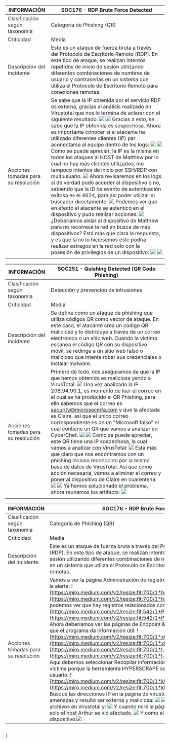 | INFORMACIÓN | SOC176 - RDP Brute Force Detected                                                                                                                                                                                                                                                                                                                                      |
| ---------------------------- | -------------------------------------------------------------------------------------------------------------------------------------------------------------------------------------------------------------------------------------------------------------------------------------------------------------------------------------------------------------------------------------------- |
| Clasificación según taxonomía | Categoría de Phishing (QR)                                                                                                                                                                                                                                                                                                                                                                                            |
| Criticidad                   | Media                                                                                                                                                                                                                                                                                                                                                                                             |
| Descripción del incidente    | Este es un ataque de fuerza bruta a través del Protocolo de Escritorio Remoto (RDP). En este tipo de ataque, se realizan intentos repetidos de inicio de sesión utilizando diferentes combinaciones de nombres de usuario y contraseñas en un sistema que utiliza el Protocolo de Escritorio Remoto para conexiones remotas.                                                                                                                                                                                                                                                                                                                                                                                             |
| Acciones tomadas para su resolución | Se sabe que la IP obtenida por el servicio RDP es externa, gracias al análisis realizado en Virustotal que nos lo termina de aclarar con el siguiente resultado: ![](img/1.png) ![](img/10.png) Gracias a esto, se sabe que la IP obtenida es sospechosa. Ahora es importante conocer si el atacante ha utilizado diferentes clientes (IP) par aconectarse al equipo dentro de los logs: ![](img/3.png) ![](img/2.png)Como se puede apreciar, la IP es la misma en todos los ataques al HOST de Matthew por lo cual no hay más clientes utilizados, mo tampoco intentos de inicio por SSH/RDP con multiusuario. ![](img/4.png) Ahora revisaremos en los logs si de verdad pudo acceder al dispositivo o no, sabiendo que la ID de evento de autenticación exitosa es el 4624, para así poder utilizar el buscador directamente: ![](img/5.png) Podemos ver que en efecto el atacante se autenticó en el dispositivo y pudo realizar acciones. ![](img/6.png) ¿Deberíamos aislar al dispositivo de Matthew para no recorrese la red en busca de más dispositivos? Está más que clara la respuesta, y es que si no lo hiciésemos este podría realizar estragos en la red solo con la posesión de privilegios de un dispositivo. ![](img/7.png) ![](img/8.png)
                                                                                                                                                                                                                                                                                                                                                                                     |
                                                                                                                                                                                                                                                                                                                                      
                                                                                                                                                                                                                                                                                                                                      
                                                                                                                                                                                                                                                                                                                                      
| INFORMACIÓN | SOC251 - Quishing Detected (QR Code Phishing)                                                                                                                                                                                                                                                                                                                                      |
| ---------------------------- | -------------------------------------------------------------------------------------------------------------------------------------------------------------------------------------------------------------------------------------------------------------------------------------------------------------------------------------------------------------------------------------------- |
| Clasificación según taxonomía | Detección y prevención de intrusiones                                                                                                                                                                                                                                                                                                                                                                                            |
| Criticidad                   | Media                                                                                                                                                                                                                                                                                                                                                                                             |
| Descripción del incidente    | Se define como un ataque de phishing que utiliza códigos QR como vector de ataque. En este caso, el atacante crea un código QR malicioso y lo distribuye a través de un correo electrónico o un sitio web. Cuando la víctima escanea el código QR con su dispositivo móvil, se redirige a un sitio web falso o malicioso que intenta robar sus credenciales o instalar malware.                                                                                                                                                                                                                                                                                                                                                                                             |
| Acciones tomadas para su resolución | Primero de todo, nos aseguramos de que la IP que hemos obtenido es maliciosa yendo a VirusTotal. ![](img/14.png) Una vez analizado la IP 208.94.90.1, es momento de leer el correo en el cual se ha producido el QR Phishing, para ello sabemos que el correo es security@microsecmfa.com y que la afectada es Claire, así que el único correo correspondiente es de un "Microsoft falso" el cual contiene un QR que vamos a analizar en CyberChef. ![](img/15.png) ![](img/16.png) Como se puede apreciar, este QR tiene una IP sospechosa, la cual vamos a analizar con VirusTotal: ![](img/17.png) Esta más que claro que nos encontramos con un phishing incluso reconocido por la misma base de datos de VirusTotal. Así que como acción necesaria, vamos a eliminar el correo y poner al dispositivo de Claire en cuarentena. ![](img/18.png) ![](img/19.png) Ya hemos solucionado el problema, ahora reunamos los artifacts: ![](img/22.png) 
                                                                                                                                                                                                                                                                                                                                                                                     |




| INFORMACIÓN | SOC176 - RDP Brute Force Detected                                                                                                                                                                                                                                                                                                                                      |
| ---------------------------- | -------------------------------------------------------------------------------------------------------------------------------------------------------------------------------------------------------------------------------------------------------------------------------------------------------------------------------------------------------------------------------------------- |
| Clasificación según taxonomía | Categoría de Phishing (QR)                                                                                                                                                                                                                                                                                                                                                                                            |
| Criticidad                   | Media                                                                                                                                                                                                                                                                                                                                                                                             |
| Descripción del incidente    | Este es un ataque de fuerza bruta a través del Protocolo de Escritorio Remoto (RDP). En este tipo de ataque, se realizan intentos repetidos de inicio de sesión utilizando diferentes combinaciones de nombres de usuario y contraseñas en un sistema que utiliza el Protocolo de Escritorio Remoto para conexiones remotas.                                                                                                                                                                                                                                                                                                                                                                                             |
| Acciones tomadas para su resolución | Vamos a ver la página Administración de registros para ver si hay un registro para la alerta: ![https://miro.medium.com/v2/resize:fit:700/1*hjjqGCurJXY69o7U7L9JLw.png](https://miro.medium.com/v2/resize:fit:700/1*hjjqGCurJXY69o7U7L9JLw.png)Y podemos ver que hay registros relacionados con la dirección IP de nuestro host. ![https://miro.medium.com/v2/resize:fit:542/1*PMkrCXkLoRvc59EVQWvdqw.png](https://miro.medium.com/v2/resize:fit:542/1*PMkrCXkLoRvc59EVQWvdqw.png) Ahora deberíamos ver las páginas de Endpoint & Email Security y asegurarnos de que el programa da información útil: ![https://miro.medium.com/v2/resize:fit:700/1*xMCADWxydK0cx-FfrlxkGw.png](https://miro.medium.com/v2/resize:fit:700/1*xMCADWxydK0cx-FfrlxkGw.png) ![https://miro.medium.com/v2/resize:fit:700/1*l-1ar5dGd8k_coTFf2K99w.png](https://miro.medium.com/v2/resize:fit:700/1*l-1ar5dGd8k_coTFf2K99w.png) Aquí debemos seleccionar Recopilar información de identidad de la víctima porque la herramienta HYPERSCRAPE se utiliza para robar datos del usuario. ![https://miro.medium.com/v2/resize:fit:700/1*kUtErxB17E54c36WJPRsXA.png](https://miro.medium.com/v2/resize:fit:700/1*kUtErxB17E54c36WJPRsXA.png) Busqué las direcciones IP en la página de virustotal y de información sobre amenazas y resultó ser externa y maliciosa: ![](https://miro.medium.com/v2/resize:fit:700/1*CgWvL5pdlWaO6VUeAhqWpw.png) ![](https://miro.medium.com/v2/resize:fit:700/1*YfyFbGaE8Jt40wto_xGHcQ.png) También busqué hash de archivos en virustotal y: ![](https://miro.medium.com/v2/resize:fit:700/1*y_pUNG4ewMVGBiZrcZdhqA.png) Y cuando miré la página de Endpoint Security vi que solo el host Arthur se vio afectado. ![](https://miro.medium.com/v2/resize:fit:700/1*VnuPDlX_hUzz3nsRz8N-XA.png) Y como el ataque fue exitoso, aislamos el dispositivo:![](https://miro.medium.com/v2/resize:fit:700/1*8AADfBUsJxliA4dXrFO7jg.png)

                                                                                                                                                                                                                                                                                                                                                                                     |
